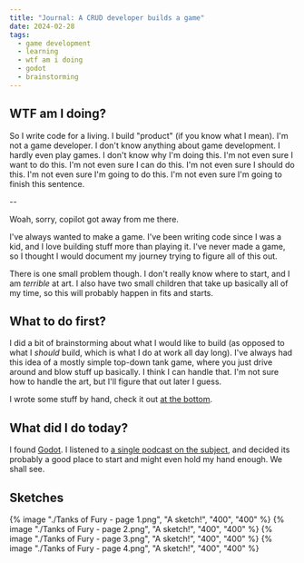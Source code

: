 ```yaml
---
title: "Journal: A CRUD developer builds a game"
date: 2024-02-28
tags:
  - game development
  - learning
  - wtf am i doing
  - godot
  - brainstorming
---
```


## WTF am I doing?

So I write code for a living. I build "product" (if you know what I mean). I'm not a game developer. I don't know anything about game development. I hardly even play games. I don't know why I'm doing this. I'm not even sure I want to do this. I'm not even sure I can do this. I'm not even sure I should do this. I'm not even sure I'm going to do this. I'm not even sure I'm going to finish this sentence.

--

Woah, sorry, copilot got away from me there.

I've always wanted to make a game. I've been writing code since I was a kid, and I love building stuff more than playing it. I've never made a game, so I thought I would document my journey trying to figure all of this out.

There is one small problem though. I don't really know where to start, and I am _terrible_ at art. I also have two small children that take up basically all of my time, so this will probably happen in fits and starts.

## What to do first?

I did a bit of brainstorming about what I would like to build (as opposed to what I _should_ build, which is what I do at work all day long). I've always had this idea of a mostly simple top-down tank game, where you just drive around and blow stuff up basically. I think I can handle that. I'm not sure how to handle the art, but I'll figure that out later I guess.

I wrote some stuff by hand, check it out [at the bottom](#sketches).

## What did I do today?

I found [Godot](https://godotengine.org/). I listened to [a single podcast on the subject](https://softwareengineeringdaily.com/2024/02/07/the-godot-game-engine-with-emilio-coppola/), and decided its probably a good place to start and might even hold my hand enough. We shall see.

## Sketches

{% image "./Tanks of Fury - page 1.png", "A sketch!", "400", "400" %}
{% image "./Tanks of Fury - page 2.png", "A sketch!", "400", "400" %}
{% image "./Tanks of Fury - page 3.png", "A sketch!", "400", "400" %}
{% image "./Tanks of Fury - page 4.png", "A sketch!", "400", "400" %}
